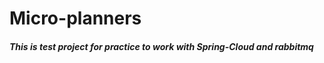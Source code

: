Micro-planners
===============================
##### This is test project for practice to work with Spring-Cloud and rabbitmq
